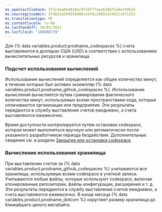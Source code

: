 ```yaml
---
ms.openlocfilehash: 5f3c4aa0e4818ac971df77aeab39b75a8ef84b3d
ms.sourcegitcommit: dfdb52a504559d0bccbf0c19691d23421cb71353
ms.translationtype: MT
ms.contentlocale: ru-RU
ms.lasthandoff: 10/03/2022
ms.locfileid: "148008739"
---
```

Для {% data variables.product.prodname_codespaces %} счета выставляются в долларах США (USD) в соответствии с использованием вычислительных ресурсов и хранилища.

### Подсчет использования вычислений
Использование вычислений определяется как общее количество минут, в течение которых был активен экземпляр {% data variables.product.prodname_github_codespaces %}. Использование вычислений вычисляется путем суммирования фактического количества минут, используемых всеми пространствами кода, которые оплачиваются организации или предприятия. Эти результаты передаются в службу выставления счетов ежедневно, а счета выставляются ежемесячно.

Время доступности контролируется путем остановки codespace, которая может выполняться вручную или автоматически после указанного разработчиком периода бездействия. Дополнительные сведения см. в разделе [Закрытие или остановка codespace](/codespaces/getting-started/deep-dive#closing-or-stopping-your-codespace).

### Вычисление использования хранилища
При выставлении счетов за {% data variables.product.prodname_github_codespaces %} учитываются все хранилища, используемые всеми codespace в учетной записи. Учитываются любые файлы, которые используют codespace, включая клонированные репозитории, файлы конфигурации, расширения и т. д. Эти результаты передаются в службу выставления счетов ежедневно, а счета выставляются ежемесячно. В конце месяца {% data variables.product.prodname_dotcom %} округляет размер хранилища до ближайшего целого мегабайта. 
